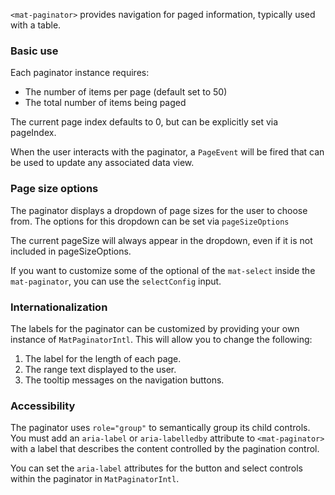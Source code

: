 `<mat-paginator>` provides navigation for paged information, typically used with a table.

<!-- example(paginator-overview) -->

### Basic use
Each paginator instance requires:
* The number of items per page (default set to 50)
* The total number of items being paged

The current page index defaults to 0, but can be explicitly set via pageIndex.

When the user interacts with the paginator, a `PageEvent` will be fired that can be used to update
any associated data view.

### Page size options
The paginator displays a dropdown of page sizes for the user to choose from. The options for this
dropdown can be set via `pageSizeOptions`

The current pageSize will always appear in the dropdown, even if it is not included in
pageSizeOptions.

If you want to customize some of the optional of the `mat-select` inside the `mat-paginator`, you
can use the `selectConfig` input.

### Internationalization
The labels for the paginator can be customized by providing your own instance of `MatPaginatorIntl`.
This will allow you to change the following:
 1. The label for the length of each page.
 2. The range text displayed to the user.
 3. The tooltip messages on the navigation buttons.

### Accessibility
The paginator uses `role="group"` to semantically group its child controls. You must add an
`aria-label` or `aria-labelledby` attribute to `<mat-paginator>` with a label that describes
the content controlled by the pagination control.

You can set the `aria-label` attributes for the button and select controls within the paginator in
`MatPaginatorIntl`.
